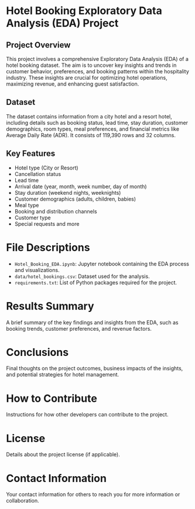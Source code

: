 # Hotel Booking Exploratory Data Analysis (EDA) Project

## Project Overview
This project involves a comprehensive Exploratory Data Analysis (EDA) of a hotel booking dataset. The aim is to uncover key insights and trends in customer behavior, preferences, and booking patterns within the hospitality industry. These insights are crucial for optimizing hotel operations, maximizing revenue, and enhancing guest satisfaction.

## Dataset
The dataset contains information from a city hotel and a resort hotel, including details such as booking status, lead time, stay duration, customer demographics, room types, meal preferences, and financial metrics like Average Daily Rate (ADR). It consists of 119,390 rows and 32 columns.

## Key Features
- Hotel type (City or Resort)
- Cancellation status
- Lead time
- Arrival date (year, month, week number, day of month)
- Stay duration (weekend nights, weeknights)
- Customer demographics (adults, children, babies)
- Meal type
- Booking and distribution channels
- Customer type
- Special requests and more

# File Descriptions

- `Hotel_Booking_EDA.ipynb`: Jupyter notebook containing the EDA process and visualizations.
- `data/hotel_bookings.csv`: Dataset used for the analysis.
- `requirements.txt`: List of Python packages required for the project.

# Results Summary
A brief summary of the key findings and insights from the EDA, such as booking trends, customer preferences, and revenue factors.

# Conclusions
Final thoughts on the project outcomes, business impacts of the insights, and potential strategies for hotel management.

# How to Contribute
Instructions for how other developers can contribute to the project.

# License
Details about the project license (if applicable).

# Contact Information
Your contact information for others to reach you for more information or collaboration.

